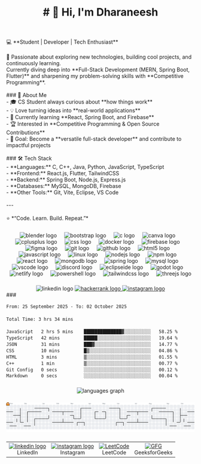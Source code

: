 <h1 align="center"># 👋 Hi, I'm Dharaneesh </h1> <br><br>💻 **Student | Developer | Tech Enthusiast**  <br><br>🚀 Passionate about exploring new technologies, building cool projects, and continuously learning.  <br>Currently diving deep into **Full-Stack Development (MERN, Spring Boot, Flutter)** and sharpening my problem-solving skills with **Competitive Programming**.  <br><br>
### 🌟 About Me<br>- 🎓 CS Student always curious about **how things work**  <br>- 💡 Love turning ideas into **real-world applications**  <br>- 🔭 Currently learning **React, Spring Boot, and Firebase**  <br>- 🏆 Interested in **Competitive Programming & Open Source Contributions**  <br>- 🎯 Goal: Become a **versatile full-stack developer** and contribute to impactful projects  <br><br>
### 🛠️ Tech Stack<br>- **Languages:** C, C++, Java, Python, JavaScript, TypeScript  <br>- **Frontend:** React.js, Flutter, TailwindCSS  <br>- **Backend:** Spring Boot, Node.js, Express.js  <br>- **Databases:** MySQL, MongoDB, Firebase  <br>- **Other Tools:** Git, Vite, Eclipse, VS Code  <br><br>---<br><br>⭐️ *“Code. Learn. Build. Repeat.”*

###

<div align="center">
  <img src="https://skillicons.dev/icons?i=blender" height="60" alt="blender logo"  />
  <img width="12" />
  <img src="https://skillicons.dev/icons?i=bootstrap" height="60" alt="bootstrap logo"  />
  <img width="12" />
  <img src="https://skillicons.dev/icons?i=c" height="60" alt="c logo"  />
  <img width="12" />
  <img src="https://cdn.jsdelivr.net/gh/devicons/devicon/icons/canva/canva-original.svg" height="60" alt="canva logo"  />
  <img width="12" />
  <img src="https://skillicons.dev/icons?i=cpp" height="60" alt="cplusplus logo"  />
  <img width="12" />
  <img src="https://cdn.jsdelivr.net/gh/devicons/devicon/icons/css3/css3-original.svg" height="60" alt="css logo"  />
  <img width="12" />
  <img src="https://skillicons.dev/icons?i=docker" height="60" alt="docker logo"  />
  <img width="12" />
  <img src="https://skillicons.dev/icons?i=firebase" height="60" alt="firebase logo"  />
  <img width="12" />
  <img src="https://skillicons.dev/icons?i=figma" height="60" alt="figma logo"  />
  <img width="12" />
  <img src="https://skillicons.dev/icons?i=git" height="60" alt="git logo"  />
  <img width="12" />
  <img src="https://skillicons.dev/icons?i=github" height="60" alt="github logo"  />
  <img width="12" />
  <img src="https://skillicons.dev/icons?i=html" height="60" alt="html5 logo"  />
  <img width="12" />
  <img src="https://skillicons.dev/icons?i=js" height="60" alt="javascript logo"  />
  <img width="12" />
  <img src="https://skillicons.dev/icons?i=linux" height="60" alt="linux logo"  />
  <img width="12" />
  <img src="https://cdn.jsdelivr.net/gh/devicons/devicon/icons/nodejs/nodejs-original.svg" height="60" alt="nodejs logo"  />
  <img width="12" />
  <img src="https://cdn.jsdelivr.net/gh/devicons/devicon/icons/npm/npm-original-wordmark.svg" height="60" alt="npm logo"  />
  <img width="12" />
  <img src="https://skillicons.dev/icons?i=react" height="60" alt="react logo"  />
  <img width="12" />
  <img src="https://skillicons.dev/icons?i=mongodb" height="60" alt="mongodb logo"  />
  <img width="12" />
  <img src="https://skillicons.dev/icons?i=spring" height="60" alt="spring logo"  />
  <img width="12" />
  <img src="https://skillicons.dev/icons?i=mysql" height="60" alt="mysql logo"  />
  <img width="12" />
  <img src="https://skillicons.dev/icons?i=vscode" height="60" alt="vscode logo"  />
  <img width="12" />
  <img src="https://skillicons.dev/icons?i=discord" height="60" alt="discord logo"  />
  <img width="12" />
  <img src="https://skillicons.dev/icons?i=eclipse" height="60" alt="eclipseide logo"  />
  <img width="12" />
  <img src="https://skillicons.dev/icons?i=godot" height="60" alt="godot logo"  />
  <img width="12" />
  <img src="https://skillicons.dev/icons?i=netlify" height="60" alt="netlify logo"  />
  <img width="12" />
  <img src="https://skillicons.dev/icons?i=powershell" height="60" alt="powershell logo"  />
  <img width="12" />
  <img src="https://skillicons.dev/icons?i=tailwind" height="60" alt="tailwindcss logo"  />
  <img width="12" />
  <img src="https://skillicons.dev/icons?i=threejs" height="60" alt="threejs logo"  />
</div>

###

<div align="center">
  <img src="https://img.shields.io/static/v1?message=LinkedIn&logo=linkedin&label=&color=0077B5&logoColor=white&labelColor=&style=for-the-badge" height="25" alt="linkedin logo"  />
  <a href="https://www.hackerrank.com/profile/dharaneesh112" target="_blank">
    <img src="https://img.shields.io/static/v1?message=HackerRank&logo=hackerrank&label=&color=2EC866&logoColor=white&labelColor=&style=for-the-badge" height="25" alt="hackerrank logo"  />
  </a>
  <a href="https://www.instagram.com/dharaneeshsp.006/" target="_blank">
    <img src="https://img.shields.io/static/v1?message=Instagram&logo=instagram&label=&color=E4405F&logoColor=white&labelColor=&style=for-the-badge" height="25" alt="instagram logo"  />
  </a>
</div>
###
<!--START_SECTION:waka-->

```txt
From: 25 September 2025 - To: 02 October 2025

Total Time: 3 hrs 34 mins

JavaScript   2 hrs 5 mins    ██████████████▓░░░░░░░░░░   58.25 %
TypeScript   42 mins         █████░░░░░░░░░░░░░░░░░░░░   19.64 %
JSON         31 mins         ███▓░░░░░░░░░░░░░░░░░░░░░   14.77 %
CSS          10 mins         █▒░░░░░░░░░░░░░░░░░░░░░░░   04.86 %
HTML         3 mins          ▒░░░░░░░░░░░░░░░░░░░░░░░░   01.55 %
C++          1 min           ▒░░░░░░░░░░░░░░░░░░░░░░░░   00.77 %
Git Config   0 secs          ░░░░░░░░░░░░░░░░░░░░░░░░░   00.12 %
Markdown     0 secs          ░░░░░░░░░░░░░░░░░░░░░░░░░   00.04 %
```

<!--END_SECTION:waka-->
###

<div align="center">

  <img src="https://github-readme-stats-two-tau-29.vercel.app/api/top-langs?username=dharaneesh-006&locale=en&hide_title=false&layout=compact&card_width=320&langs_count=5&theme=dracula&hide_border=false&order=2" height="150" alt="languages graph" /> <br>
  
</div>

###

<picture>
  <source media="(prefers-color-scheme: dark)" srcset="https://raw.githubusercontent.com/dharaneesh-006/dharaneesh-006/output/pacman-contribution-graph-dark.svg">
  <source media="(prefers-color-scheme: light)" srcset="https://raw.githubusercontent.com/dharaneesh-006/dharaneesh-006/output/pacman-contribution-graph.svg">
  <img alt="pacman contribution graph" src="https://raw.githubusercontent.com/dharaneesh-006/dharaneesh-006/output/pacman-contribution-graph.svg">
</picture>

###

<div align="center">

<table>
  <tr>
    <td align="center">
      <a href="https://www.linkedin.com/in/dharaneeshsp/" target="_blank">
        <img src="https://raw.githubusercontent.com/maurodesouza/profile-readme-generator/master/src/assets/icons/social/linkedin/default.svg" width="52" height="40" alt="linkedin logo" />
      </a>
      <br/>LinkedIn
    </td>
    <td align="center">
      <a href="https://www.instagram.com/dharaneeshsp.006/" target="_blank">
        <img src="https://raw.githubusercontent.com/maurodesouza/profile-readme-generator/master/src/assets/icons/social/instagram/default.svg" width="52" height="40" alt="instagram logo" />
      </a>
      <br/>Instagram
    </td>
    <td align="center">
      <a href="https://leetcode.com/u/dharaneesh006" target="_blank">
        <img src="https://img.icons8.com/external-tal-revivo-color-tal-revivo/50/external-level-up-your-coding-skills-and-quickly-land-a-job-logo-color-tal-revivo.png" width="50" height="50" alt="LeetCode" />
      </a>
      <br/>LeetCode
    </td>
    <td align="center">
      <a href="https://www.geeksforgeeks.org/user/dharaneesh006/" target="_blank">
        <img src="https://img.icons8.com/color/96/GeeksforGeeks.png" width="52" height="40" alt="GFG" />
      </a>
      <br/>GeeksforGeeks
    </td>
  </tr>
</table>

</div>


###
